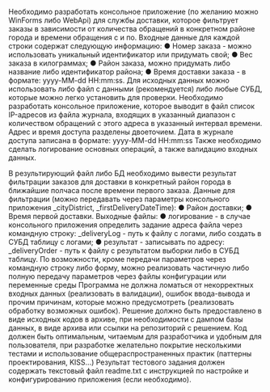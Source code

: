 ﻿Необходимо разработать консольное приложение (по желанию можно WinForms
либо WebApi) для службы доставки, которое фильтрует заказы в зависимости от
количества обращений в конкретном районе города и времени обращения с и по.
Входные данные для каждой строки содержат следующую информацию:
● Номер заказа - можно использовать уникальный идентификатор или
придумать свой;
● Вес заказа в килограммах;
● Район заказа, можно придумать либо название либо идентификатор
района;
● Время доставки заказа - в формате: yyyy-MM-dd HH:mm:ss.
Для исходных данных можно использовать либо файл с данными
(рекомендуется) либо любые СУБД, которые можно легко установить для проверки.
Необходимо разработать консольное приложение, которое выводит в файл
список IP-адресов из файла журнала, входящих в указанный диапазон с количеством
обращений с этого адреса в указанный интервал времени. Адрес и время доступа
разделены двоеточием.
Дата в журнале доступа записана в формате: yyyy-MM-dd HH:mm:ss
Также необходимо сделать логирование основных операций, а также
валидацию входных данных.

В результирующий файл либо БД необходимо вывести результат фильтрации
заказов для доставки в конкретный район города в ближайшие полчаса после времени
первого заказа.
Данные для фильтрации (можно передавать через параметры консольного
приложения _cityDistrict, _firstDeliveryDateTime):
● Район доставки;
● Время первой доставки.
Выходные файлы:
● логирование - в случае консольного приложения определить задание адреса
файла через командную строку: _deliveryLog - путь к файлу с логами, либо
создать в СУБД таблицу с логами;
● результат - записывать по адресу: _deliveryOrder - путь к файлу с результатом
выборки либо в СУБД таблицу.
По возможности, кроме передачи параметров через командную строку либо
форму, можно реализовать частичную либо полную передачу параметров через файлы
конфигурации или переменные среды
Программа не должна ломаться от некорректных входных данных (реализовать
в валидации), ошибок ввода-вывода и прочим причинам, которые можно
предусмотреть (реализовать обработку возможных ошибок).
Решение должно быть предоставлено в виде исходных кодов в архиве, при
необходимости с дампом базы данных, в виде архива или ссылки на репозиторий с
решением.
Код должен быть оптимальным, читаемым для разработчика и удобным для
пользователя, при разработке желательно покрытие несколькими тестами и
использование общераспространенных практик (паттерны проектирования, KISS...)
Результат тестового задания должен содержать текстовый файл readme.txt с
инструкцией по настройке и конфигурированию приложения (если необходимо).
 
